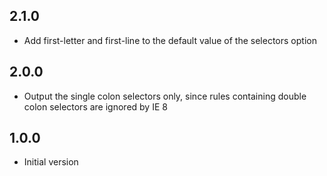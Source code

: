 ## 2.1.0

* Add first-letter and first-line to the default value of the selectors option

## 2.0.0

* Output the single colon selectors only, since rules containing double colon selectors are ignored by IE 8

## 1.0.0

* Initial version
